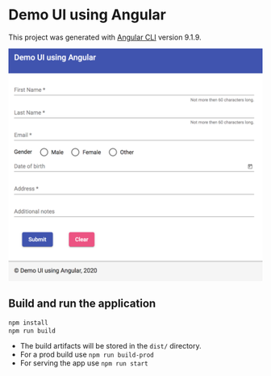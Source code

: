 # Demo UI using Angular

This project was generated with [Angular CLI](https://github.com/angular/angular-cli) version 9.1.9.

![Demo UI](demo-form.png "Demo UI using Angular")


## Build and run the application
```
npm install
npm run build
```

* The build artifacts will be stored in the `dist/` directory.
* For a prod build use `npm run build-prod`
* For serving the app use `npm run start`


